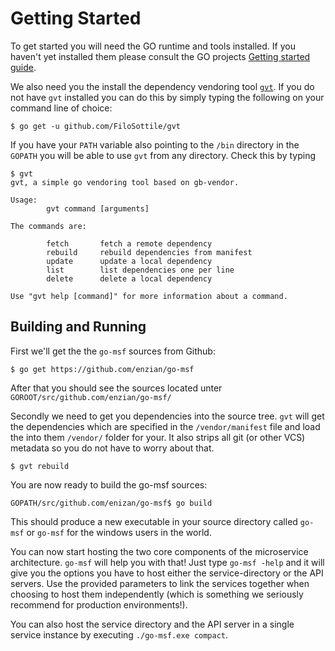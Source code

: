 # Getting Started
To get started you will need the GO runtime and tools installed. If you haven't yet installed them please consult the GO projects [Getting started guide](https://golang.org/doc/install).

We also need you the install the dependency vendoring tool [`gvt`](https://github.com/FiloSottile/gvt). If you do not have `gvt` installed you can do this by simply typing the following on your command line of choice:
```
$ go get -u github.com/FiloSottile/gvt
```
If you have your `PATH` variable also pointing to the `/bin` directory in the `GOPATH` you will be able to use `gvt` from any directory. Check this by typing
```
$ gvt
gvt, a simple go vendoring tool based on gb-vendor.

Usage:
        gvt command [arguments]

The commands are:

        fetch       fetch a remote dependency
        rebuild     rebuild dependencies from manifest
        update      update a local dependency
        list        list dependencies one per line
        delete      delete a local dependency

Use "gvt help [command]" for more information about a command.
```

## Building and Running

First we'll get the the `go-msf` sources from Github:
```
$ go get https://github.com/enzian/go-msf
```
After that you should see the sources located unter `GOROOT/src/github.com/enzian/go-msf/`

Secondly we need to get you dependencies into the source tree. `gvt` will get the dependencies which are specified in the `/vendor/manifest` file and load the into them `/vendor/` folder for your. It also strips all git (or other VCS) metadata so you do not have to worry about that.

```
$ gvt rebuild
```

You are now ready to build the go-msf sources:
```
GOPATH/src/github.com/enizan/go-msf$ go build
```

This should produce a new executable in your source directory called `go-msf` or `go-msf` for the windows users in the world.

You can now start hosting the two core components of the microservice architecture. `go-msf` will help you with that! Just type `go-msf -help` and it will give you the options you have to host either the service-directory or the API servers. Use the provided parameters to link the services together when choosing to host them independently (which is something we seriously recommend for production environments!).

You can also host the service directory and the API server in a single service instance by executing `./go-msf.exe compact`.
